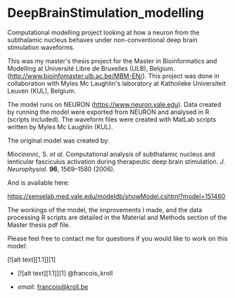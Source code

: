 # DeepBrainStimulation_modelling

Computational modelling project looking at how a neuron from the subthalamic nucleus behaves under non-conventional deep brain stimulation waveforms. 

This was my master's thesis project for the Master in Bioinformatics and Modelling at Université Libre de Bruxelles (ULB), Belgium. (http://www.bioinfomaster.ulb.ac.be/MBM-EN/). This project was done in collaboration with Myles Mc Laughlin's laboratory at Katholieke Universiteit Leuven (KUL), Belgium.

The model runs on NEURON (https://www.neuron.yale.edu). Data created by running the model were exported from NEURON and analysed in R (scripts included). The waveform files were created with MatLab scripts written by Myles Mc Laughlin (KUL).

The original model was created by:

Miocinovic, S. _et al._ Computational analysis of subthalamic nucleus and lenticular fasciculus activation during therapeutic deep brain stimulation. _J. Neurophysiol._ **96**, 1569–1580 (2006).

And is available here:

https://senselab.med.yale.edu/modeldb/showModel.cshtml?model=151460

The workings of the model, the improvements I made, and the data processing R scripts are detailed in the Material and Methods section of the Master thesis pdf file.

Please feel free to contact me for questions if you would like to work on this model:

[![alt text][1.1]][1]

* [![alt text][1.1]][1] @francois_kroll

* *email*: francois@kroll.be
